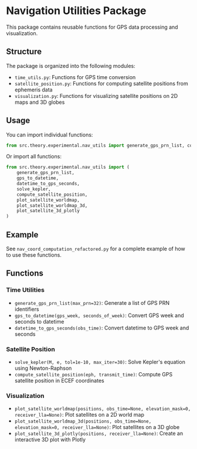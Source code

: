 # Navigation Utilities Package

This package contains reusable functions for GPS data processing and visualization.

## Structure

The package is organized into the following modules:

- `time_utils.py`: Functions for GPS time conversion
- `satellite_position.py`: Functions for computing satellite positions from ephemeris data
- `visualization.py`: Functions for visualizing satellite positions on 2D maps and 3D globes

## Usage

You can import individual functions:

```python
from src.theory.experimental.nav_utils import generate_gps_prn_list, compute_satellite_position
```

Or import all functions:

```python
from src.theory.experimental.nav_utils import (
    generate_gps_prn_list,
    gps_to_datetime,
    datetime_to_gps_seconds,
    solve_kepler,
    compute_satellite_position,
    plot_satellite_worldmap,
    plot_satellite_worldmap_3d,
    plot_satellite_3d_plotly
)
```

## Example

See `nav_coord_computation_refactored.py` for a complete example of how to use these functions.

## Functions

### Time Utilities

- `generate_gps_prn_list(max_prn=32)`: Generate a list of GPS PRN identifiers
- `gps_to_datetime(gps_week, seconds_of_week)`: Convert GPS week and seconds to datetime
- `datetime_to_gps_seconds(obs_time)`: Convert datetime to GPS week and seconds

### Satellite Position

- `solve_kepler(M, e, tol=1e-10, max_iter=30)`: Solve Kepler's equation using Newton-Raphson
- `compute_satellite_position(eph, transmit_time)`: Compute GPS satellite position in ECEF coordinates

### Visualization

- `plot_satellite_worldmap(positions, obs_time=None, elevation_mask=0, receiver_lla=None)`: Plot satellites on a 2D world map
- `plot_satellite_worldmap_3d(positions, obs_time=None, elevation_mask=0, receiver_lla=None)`: Plot satellites on a 3D globe
- `plot_satellite_3d_plotly(positions, receiver_lla=None)`: Create an interactive 3D plot with Plotly